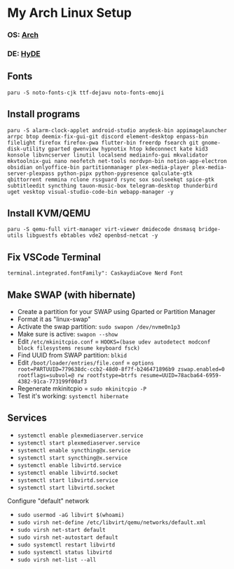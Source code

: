 # My Arch Linux Setup

### **OS**: [Arch](https://archlinux.org/)
### **DE**: [HyDE](https://github.com/prasanthrangan/hyprdots)

## Fonts
```
paru -S noto-fonts-cjk ttf-dejavu noto-fonts-emoji
```

## Install programs
```
paru -S alarm-clock-applet android-studio anydesk-bin appimagelauncher arrpc btop deemix-fix-gui-git discord element-desktop enpass-bin filelight firefox firefox-pwa flutter-bin freerdp fsearch git gnome-disk-utility gparted gwenview hypnotix htop kdeconnect kate kid3 konsole libvncserver linutil localsend mediainfo-gui mkvalidator mkvtoolnix-gui nano neofetch net-tools nordvpn-bin notion-app-electron obsidian onlyoffice-bin partitionmanager plex-media-player plex-media-server-plexpass python-pipx python-pypresence qalculate-gtk qbittorrent remmina rclone rssguard rsync sox soulseekqt spice-gtk subtitleedit syncthing tauon-music-box telegram-desktop thunderbird uget vesktop visual-studio-code-bin webapp-manager -y
```

## Install KVM/QEMU
```
paru -S qemu-full virt-manager virt-viewer dmidecode dnsmasq bridge-utils libguestfs ebtables vde2 openbsd-netcat -y
```

## Fix VSCode Terminal
```
terminal.integrated.fontFamily": CaskaydiaCove Nerd Font
```

## Make SWAP (with hibernate)
- Create a partition for your SWAP using Gparted or Partition Manager
- Format it as "linux-swap"
- Activate the swap partition: `sudo swapon /dev/nvme0n1p3`
- Make sure is active: `swapon --show`
- Edit `/etc/mkinitcpio.conf` = `HOOKS=(base udev autodetect modconf block filesystems resume keyboard fsck)`
- Find UUID from SWAP partition: `blkid`
- Edit `/boot/loader/entries/file.conf` = `options root=PARTUUID=779638dc-ccb2-48d0-8f7f-b246471896b9 zswap.enabled=0 rootflags=subvol=@ rw rootfstype=btrfs resume=UUID=78acba64-6959-4382-91ca-773199f00af3`
- Regenerate mkinitcpio = `sudo mkinitcpio -P`
- Test it's working: `systemctl hibernate`

## Services
- `systemctl enable plexmediaserver.service`
- `systemctl start plexmediaserver.service`
- `systemctl enable syncthing@x.service`
- `systemctl start syncthing@x.service`
- `systemctl enable libvirtd.service`
- `systemctl enable libvirtd.socket`
- `systemctl start libvirtd.service`
- `systemctl start libvirtd.socket`

Configure "default" network
- `sudo usermod -aG libvirt $(whoami)`
- `sudo virsh net-define /etc/libvirt/qemu/networks/default.xml`
- `sudo virsh net-start default`
- `sudo virsh net-autostart default`
- `sudo systemctl restart libvirtd`
- `sudo systemctl status libvirtd`
- `sudo virsh net-list --all`

